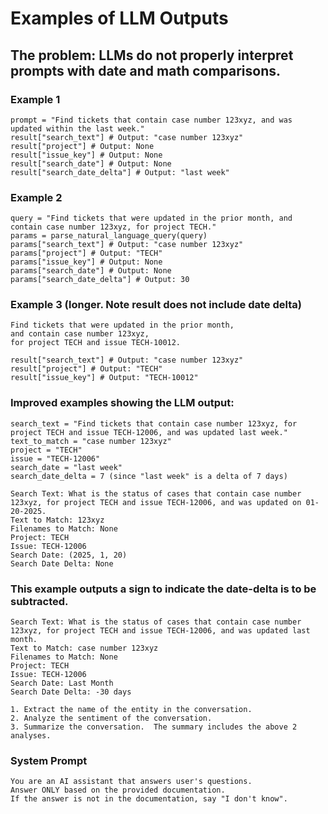 # Examples of LLM Outputs
## The problem: LLMs do not properly interpret prompts with date and math comparisons.
### Example 1
```
prompt = "Find tickets that contain case number 123xyz, and was updated within the last week."
result["search_text"] # Output: "case number 123xyz"
result["project"] # Output: None
result["issue_key"] # Output: None
result["search_date"] # Output: None
result["search_date_delta"] # Output: "last week"
```

### Example 2
```commandline
query = "Find tickets that were updated in the prior month, and contain case number 123xyz, for project TECH."
params = parse_natural_language_query(query)
params["search_text"] # Output: "case number 123xyz"
params["project"] # Output: "TECH"
params["issue_key"] # Output: None
params["search_date"] # Output: None
params["search_date_delta"] # Output: 30
```

### Example 3 (longer.  Note result does not include date delta)
```commandline
Find tickets that were updated in the prior month,
and contain case number 123xyz,
for project TECH and issue TECH-10012.

result["search_text"] # Output: "case number 123xyz"
result["project"] # Output: "TECH"
result["issue_key"] # Output: "TECH-10012"
```

### Improved examples showing the LLM output:
```commandline
search_text = "Find tickets that contain case number 123xyz, for project TECH and issue TECH-12006, and was updated last week."
text_to_match = "case number 123xyz"
project = "TECH"
issue = "TECH-12006"
search_date = "last week"
search_date_delta = 7 (since "last week" is a delta of 7 days)
```
```commandline
Search Text: What is the status of cases that contain case number 123xyz, for project TECH and issue TECH-12006, and was updated on 01-20-2025.
Text to Match: 123xyz
Filenames to Match: None
Project: TECH
Issue: TECH-12006
Search Date: (2025, 1, 20)
Search Date Delta: None
```
### This example outputs a sign to indicate the date-delta is to be subtracted.
```commandline
Search Text: What is the status of cases that contain case number 123xyz, for project TECH and issue TECH-12006, and was updated last month.
Text to Match: case number 123xyz
Filenames to Match: None
Project: TECH
Issue: TECH-12006
Search Date: Last Month
Search Date Delta: -30 days
```


```commandline
1. Extract the name of the entity in the conversation.
2. Analyze the sentiment of the conversation.
3. Summarize the conversation.  The summary includes the above 2 analyses.
```

### System Prompt
```commandline
You are an AI assistant that answers user's questions.
Answer ONLY based on the provided documentation.
If the answer is not in the documentation, say "I don't know".
```